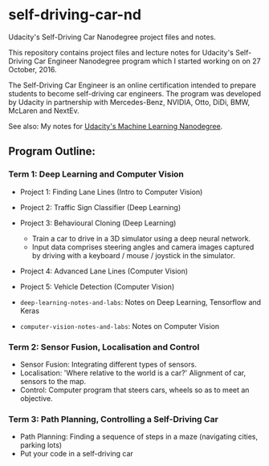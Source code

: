 # self-driving-car-nd
Udacity's Self-Driving Car Nanodegree project files and notes.

This repository contains project files and lecture notes for Udacity's Self-Driving Car Engineer Nanodegree program which I started working on on 27 October, 2016.

The Self-Driving Car Engineer is an online certification intended to prepare students to become self-driving car engineers. The program was developed by Udacity in partnership with  Mercedes-Benz, NVIDIA, Otto, DiDi, BMW, McLaren and NextEv.

See also: My notes for [Udacity's Machine Learning Nanodegree](https://github.com/jessicayung/machine-learning-nd).

## Program Outline:
### Term 1: Deep Learning and Computer Vision

- Project 1: Finding Lane Lines (Intro to Computer Vision)
- Project 2: Traffic Sign Classifier (Deep Learning)
- Project 3: Behavioural Cloning (Deep Learning)
	- Train a car to drive in a 3D simulator using a deep neural network. 
	- Input data comprises steering angles and camera images captured by driving with a keyboard / mouse / joystick in the simulator.
- Project 4: Advanced Lane Lines (Computer Vision)
- Project 5: Vehicle Detection (Computer Vision)

- `deep-learning-notes-and-labs`: Notes on Deep Learning, Tensorflow and Keras
- `computer-vision-notes-and-labs`: Notes on Computer Vision


### Term 2: Sensor Fusion, Localisation and Control
- Sensor Fusion: Integrating different types of sensors.
- Localisation: 'Where relative to the world is a car?' Alignment of car, sensors to the map. 
- Control: Computer program that steers cars, wheels so as to meet an objective.

### Term 3: Path Planning, Controlling a Self-Driving Car
- Path Planning: Finding a sequence of steps in a maze (navigating cities, parking lots)
- Put your code in a self-driving car
